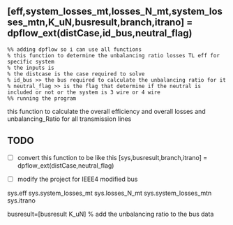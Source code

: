 ## [eff,system_losses_mt,losses_N_mt,system_losses_mtn,K_uN,busresult,branch,itrano] = dpflow_ext(distCase,id_bus,neutral_flag)
    %% adding dpflow so i can use all functions
    % this function to determine the unbalancing ratio losses TL eff for specific system 
    % the inputs is 
    % the distcase is the case required to solve 
    % id_bus >> the bus required to calculate the unbalancing ratio for it 
    % neutral_flag >> is the flag that determine if the neutral is included or not or the system is 3 wire or 4 wire 
    %% running the program


this function to calculate the overall efficiency and overall losses and unbalancing_Ratio for all transmission lines 



## TODO

- [ ] convert this function to be like this [sys,busresult,branch,itrano] = dpflow_ext(distCase,neutral_flag)
- [ ] modify the project for IEEE4 modified bus 


sys.eff
sys.system_losses_mt
sys.losses_N_mt
sys.system_losses_mtn
sys.itrano

busresult=[busresult K_uN] % add the unbalancing ratio to the bus data